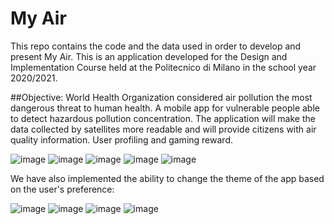 # My Air
This repo contains the code and the data used in order to develop and present My Air. This is an application developed for the Design and Implementation Course held at the Politecnico di Milano in the school year 2020/2021.

##Objective:
World Health Organization considered air pollution the most dangerous threat to human health.
A mobile app for vulnerable people able to detect hazardous pollution concentration. 
The application will make the data collected by satellites more readable and will provide citizens with air quality information.
User profiling and gaming reward.

![image](https://user-images.githubusercontent.com/56479838/111174640-e270ad80-85a7-11eb-9074-a8c669cdb8b4.png)
![image](https://user-images.githubusercontent.com/56479838/111175706-f9fc6600-85a8-11eb-8726-8b8533709a58.png)
![image](https://user-images.githubusercontent.com/56479838/111175742-0254a100-85a9-11eb-9e68-366d550eebbb.png)
![image](https://user-images.githubusercontent.com/56479838/111175776-084a8200-85a9-11eb-8894-335df99e6f8d.png)
![image](https://user-images.githubusercontent.com/56479838/111175795-0c769f80-85a9-11eb-8493-ca3dea67d63b.png)

We have also implemented the ability to change the theme of the app based on the user's preference:

![image](https://user-images.githubusercontent.com/56479838/111175806-100a2680-85a9-11eb-95d1-2cf03b0b0774.png)
![image](https://user-images.githubusercontent.com/56479838/111175824-13051700-85a9-11eb-96ea-f0a5425a4763.png)
![image](https://user-images.githubusercontent.com/56479838/111175839-17c9cb00-85a9-11eb-8179-985425e8225b.png)
![image](https://user-images.githubusercontent.com/56479838/111175848-19938e80-85a9-11eb-85ec-b93f70b808fd.png)
